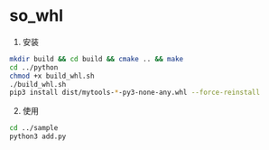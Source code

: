 # so_whl

1. 安装
```bash
mkdir build && cd build && cmake .. && make
cd ../python
chmod +x build_whl.sh
./build_whl.sh
pip3 install dist/mytools-*-py3-none-any.whl --force-reinstall
```

2. 使用
```bash
cd ../sample
python3 add.py
```